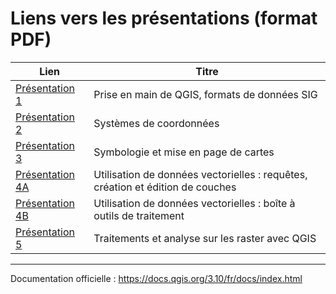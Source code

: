 # Liens vers les présentations (format PDF)


|Lien|Titre|
|--------|------|
|[Présentation 1][PDF1]|Prise en main de QGIS, formats de données SIG|
|[Présentation 2][PDF2]|Systèmes de coordonnées|
|[Présentation 3][PDF3]|Symbologie et mise en page de cartes|
|[Présentation 4A][PDF4A]|Utilisation de données vectorielles : requêtes, création et édition de couches|
|[Présentation 4B][PDF4B]|Utilisation de données vectorielles : boîte à outils de traitement|
|[Présentation 5][PDF5]|Traitements et analyse sur les raster avec QGIS

* * * 

Documentation officielle : <https://docs.qgis.org/3.10/fr/docs/index.html>

[PDF1]: pdf/Support_QGIS_1.pdf
[PDF2]: pdf/Support_QGIS_2.pdf
[PDF3]: pdf/Support_QGIS_3.pdf
[PDF4A]: pdf/Support_QGIS_4A.pdf
[PDF4B]: pdf/Support_QGIS_4B.pdf
[PDF5]: pdf/Support_QGIS_5.pdf
[iconpdf]: pdf/PDF_file_icon.svg